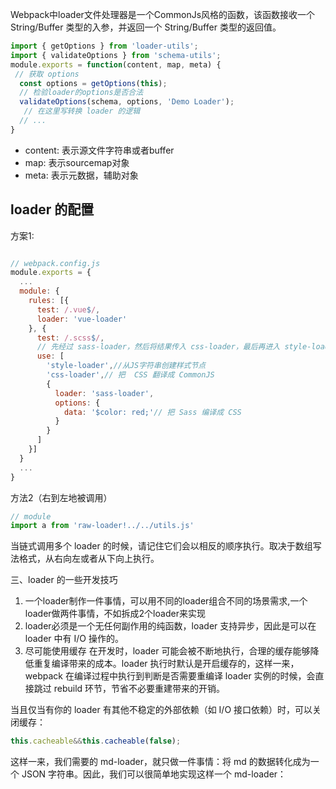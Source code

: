 
Webpack中loader文件处理器是一个CommonJs风格的函数，该函数接收一个 String/Buffer 类型的入参，并返回一个 String/Buffer 类型的返回值。
```js
import { getOptions } from 'loader-utils';
import { validateOptions } from 'schema-utils';
module.exports = function(content, map, meta) {
 // 获取 options
  const options = getOptions(this);
  // 检验loader的options是否合法
  validateOptions(schema, options, 'Demo Loader');
   // 在这里写转换 loader 的逻辑
  // ...
}
```
- content: 表示源文件字符串或者buffer
- map: 表示sourcemap对象
- meta: 表示元数据，辅助对象

## loader 的配置
方案1:
```js

// webpack.config.js
module.exports = {
  ...
  module: {
    rules: [{
      test: /.vue$/,
      loader: 'vue-loader'
    }, {
      test: /.scss$/,
      // 先经过 sass-loader，然后将结果传入 css-loader，最后再进入 style-loader。
      use: [
        'style-loader',//从JS字符串创建样式节点
        'css-loader',// 把  CSS 翻译成 CommonJS
        {
          loader: 'sass-loader',
          options: {
            data: '$color: red;'// 把 Sass 编译成 CSS
          }
        }
      ]
    }]
  }
  ...
}
```
方法2（右到左地被调用）
```js
// module
import a from 'raw-loader!../../utils.js'
```

当链式调用多个 loader 的时候，请记住它们会以相反的顺序执行。取决于数组写法格式，从右向左或者从下向上执行。

三、loader 的一些开发技巧
1. 一个loader制作一件事情，可以用不同的loader组合不同的场景需求,一个loader做两件事情，不如拆成2个loader来实现
2. loader必须是一个无任何副作用的纯函数，loader 支持异步，因此是可以在 loader 中有 I/O 操作的。
3. 尽可能使用缓存
在开发时，loader 可能会被不断地执行，合理的缓存能够降低重复编译带来的成本。loader 执行时默认是开启缓存的，这样一来， webpack 在编译过程中执行到判断是否需要重编译 loader 实例的时候，会直接跳过 rebuild 环节，节省不必要重建带来的开销。

当且仅当有你的 loader 有其他不稳定的外部依赖（如 I/O 接口依赖）时，可以关闭缓存：
```js
this.cacheable&&this.cacheable(false);
```
 

 这样一来，我们需要的 md-loader，就只做一件事情：将 md 的数据转化成为一个 JSON 字符串。因此，我们可以很简单地实现这样一个 md-loader：